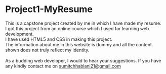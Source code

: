 # Project1-MyResume
This is a capstone project created by me in which I have made my resume.<br>
I got this project from an online course which I used for learning web development.<br>
I have used HTML5 and CSS in making this project.<br>
The information about me in this website is dummy and all the content shown does not truly reflect my identity.<br><br>
As a budding web developer, I would to hear your suggestions. If you have any kindly contact me on <a href="mailto: sumitchhablani21@gmail.com">sumitchhablani21@gmail.com</a>

